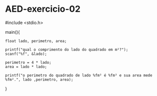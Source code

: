 # AED-exercicio-02

#include <stdio.h>

main(){

    float lado, perimetro, area;
    
    printf("qual o comprimento do lado do quadrado em m²?");
    scanf("%f", &lado);
    
    perimetro = 4 * lado;
    area = lado * lado;
    
    printf("o perimetro do quadrado de lado %fm² é %fm² e sua area mede %fm².", lado ,perimetro, area);
    
}
